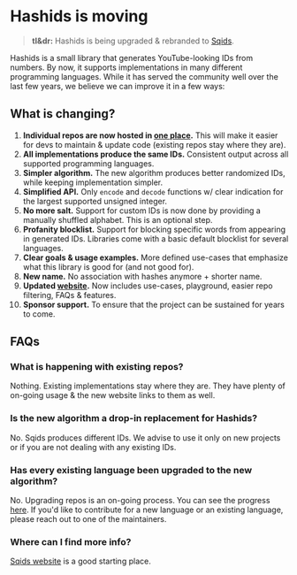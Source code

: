 # Hashids is moving

> **tl&dr:** Hashids is being upgraded & rebranded to [Sqids](https://sqids.org/).

Hashids is a small library that generates YouTube-looking IDs from numbers. By now, it supports implementations in many different programming languages. While it has served the community well over the last few years, we believe we can improve it in a few ways:

## What is changing?

1. **Individual repos are now hosted in [one place](https://github.com/orgs/sqids/repositories).** This will make it easier for devs to maintain & update code (existing repos stay where they are).
1. **All implementations produce the same IDs.** Consistent output across all supported programming languages.
1. **Simpler algorithm.** The new algorithm produces better randomized IDs, while keeping implementation simpler.
1. **Simplified API.** Only `encode` and `decode` functions w/ clear indication for the largest supported unsigned integer.
1. **No more salt.** Support for custom IDs is now done by providing a manually shuffled alphabet. This is an optional step.
1. **Profanity blocklist.** Support for blocking specific words from appearing in generated IDs. Libraries come with a basic default blocklist for several languages.
1. **Clear goals & usage examples.** More defined use-cases that emphasize what this library is good for (and not good for).
1. **New name.** No association with hashes anymore + shorter name.
1. **Updated [website](https://sqids.org/).** Now includes use-cases, playground, easier repo filtering, FAQs & features.
1. **Sponsor support.** To ensure that the project can be sustained for years to come.

## FAQs

### What is happening with existing repos?

Nothing. Existing implementations stay where they are. They have plenty of on-going usage & the new website links to them as well.

### Is the new algorithm a drop-in replacement for Hashids?

No. Sqids produces different IDs. We advise to use it only on new projects or if you are not dealing with any existing IDs.

### Has every existing language been upgraded to the new algorithm?

No. Upgrading repos is an on-going process. You can see the progress [here](https://github.com/orgs/sqids/repositories). If you'd like to contribute for a new language or an existing language, please reach out to one of the maintainers.

### Where can I find more info?

[Sqids website](https://sqids.org/) is a good starting place.